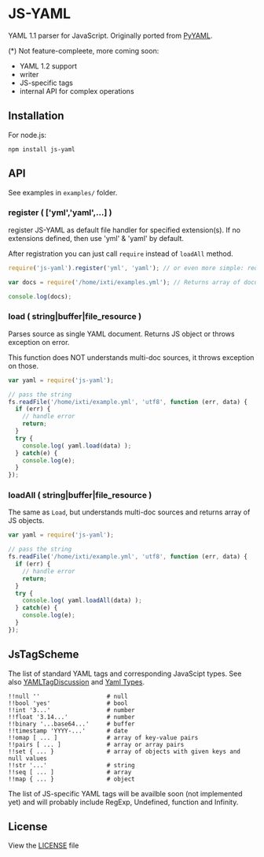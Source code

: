 JS-YAML
=======

YAML 1.1 parser for JavaScript. Originally ported from [PyYAML](http://pyyaml.org/).

(\*) Not feature-compleete, more coming soon:

- YAML 1.2 support
- writer
- JS-specific tags
- internal API for complex operations

## Installation

For node.js:

    npm install js-yaml

## API

See examples in `examples/` folder.


### register ( ['yml','yaml',...] )

register JS-YAML as default file handler for specified extension(s). If no extensions defined, then
use 'yml' & 'yaml' by default.

After registration you can just call `require` instead of `loadAll` method.

``` javascript
require('js-yaml').register('yml', 'yaml'); // or even more simple: require('js-yaml').register();

var docs = require('/home/ixti/examples.yml'); // Returns array of documents, or throw exception on error

console.log(docs);
```


### load ( string|buffer|file_resource )

Parses source as single YAML document. Returns JS object or throws exception on error.

This function does NOT understands multi-doc sources, it throws exception on those.

``` javascript
var yaml = require('js-yaml');

// pass the string
fs.readFile('/home/ixti/example.yml', 'utf8', function (err, data) {
  if (err) {
    // handle error
    return;
  }
  try {
    console.log( yaml.load(data) );
  } catch(e) {
    console.log(e);
  }
});
```


### loadAll ( string|buffer|file_resource )

The same as `Load`, but understands multi-doc sources and returns array of JS objects.

``` javascript
var yaml = require('js-yaml');

// pass the string
fs.readFile('/home/ixti/example.yml', 'utf8', function (err, data) {
  if (err) {
    // handle error
    return;
  }
  try {
    console.log( yaml.loadAll(data) );
  } catch(e) {
    console.log(e);
  }
});
```


## JsTagScheme

The list of standard YAML tags and corresponding JavaScipt types. See also
[YAMLTagDiscussion](http://pyyaml.org/wiki/YAMLTagDiscussion) and [Yaml Types](http://yaml.org/type/).

```
!!null ''                   # null
!!bool 'yes'                # bool
!!int '3...'                # number
!!float '3.14...'           # number
!!binary '...base64...'     # buffer
!!timestamp 'YYYY-...'      # date
!!omap [ ... ]              # array of key-value pairs
!!pairs [ ... ]             # array or array pairs
!!set { ... }               # array of objects with given keys and null values
!!str '...'                 # string
!!seq [ ... ]               # array
!!map { ... }               # object
```

The list of JS-specific YAML tags will be availble soon (not implemented
yet) and will probably include RegExp, Undefined, function and Infinity.


## License

View the [LICENSE](https://github.com/nodeca/js-yaml/blob/master/LICENSE) file
